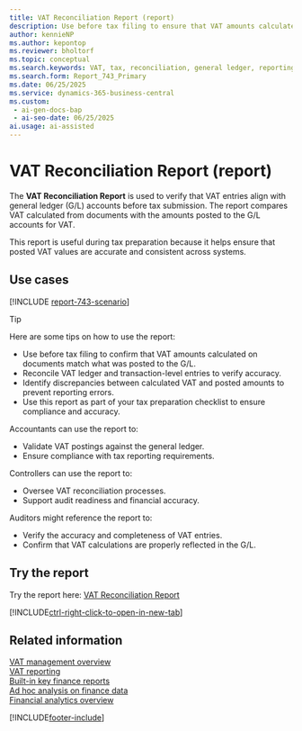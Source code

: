 ```yaml
---
title: VAT Reconciliation Report (report)
description: Use before tax filing to ensure that VAT amounts calculated on documents match what was posted to the general ledger. This report compares VAT calculated from documents with the amounts posted to the VAT G/L accounts. Use during tax preparation.
author: kennieNP
ms.author: kepontop
ms.reviewer: bholtorf
ms.topic: conceptual
ms.search.keywords: VAT, tax, reconciliation, general ledger, reporting
ms.search.form: Report_743_Primary
ms.date: 06/25/2025
ms.service: dynamics-365-business-central
ms.custom:
 - ai-gen-docs-bap
 - ai-seo-date: 06/25/2025
ai.usage: ai-assisted
---
```


# VAT Reconciliation Report (report)

The **VAT Reconciliation Report** is used to verify that VAT entries align with general ledger (G/L) accounts before tax submission. The report compares VAT calculated from documents with the amounts posted to the G/L accounts for VAT.

This report is useful during tax preparation because it helps ensure that posted VAT values are accurate and consistent across systems.

## Use cases

[!INCLUDE [report-743-scenario](../includes/report-743-scenario-include.md)]

> [!TIP]
> Here are some tips on how to use the report:
>
> * Use before tax filing to confirm that VAT amounts calculated on documents match what was posted to the G/L.
> * Reconcile VAT ledger and transaction-level entries to verify accuracy.
> * Identify discrepancies between calculated VAT and posted amounts to prevent reporting errors.
> * Use this report as part of your tax preparation checklist to ensure compliance and accuracy.

Accountants can use the report to:

* Validate VAT postings against the general ledger.
* Ensure compliance with tax reporting requirements.

Controllers can use the report to:

* Oversee VAT reconciliation processes.
* Support audit readiness and financial accuracy.

Auditors might reference the report to:

* Verify the accuracy and completeness of VAT entries.
* Confirm that VAT calculations are properly reflected in the G/L.

## Try the report

Try the report here: [VAT Reconciliation Report](https://businesscentral.dynamics.com?report=743)

[!INCLUDE[ctrl-right-click-to-open-in-new-tab](../includes/ctrl-right-click-to-open-in-new-tab.md)]

## Related information

[VAT management overview](../finance-manage-vat.md)  
[VAT reporting](../finance-vat-reporting.md)  
[Built-in key finance reports](../finance-reports.md)  
[Ad hoc analysis on finance data](../ad-hoc-analysis-finance.md)  
[Financial analytics overview](../bi.md)  

[!INCLUDE[footer-include](../includes/footer-banner.md)]